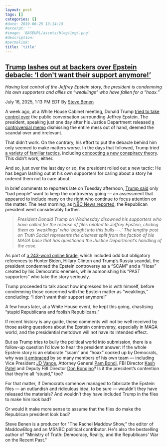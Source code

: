 ```yaml
---
layout: post
tags: []
categories: []
#date: 2019-06-25 13:14:15
#excerpt: ''
#image: 'BASEURL/assets/blog/img/.png'
#description:
#permalink:
title: 'title'
---
```



## [Trump lashes out at backers over Epstein debacle: ‘I don't want their support anymore!’](https://www.msnbc.com/rachel-maddow-show/maddowblog/trump-lashes-backers-epstein-debacle-dont-want-support-anymore-rcna219125)

*Having lost control of the Jeffrey Epstein story, the president is condemning his own supporters and allies as “weaklings” who have fallen for a “hoax.”*

July 16, 2025, 1:13 PM EDT
By [Steve Benen](https://www.msnbc.com/author/steve-benen-ncpn433601)

A week ago, at a White House Cabinet meeting, Donald Trump [tried to take control over](https://www.msnbc.com/rachel-maddow-show/maddowblog/trump-tries-shut-epstein-questions-democrats-starting-asking-rcna217707) the public conversation surrounding Jeffrey Epstein. The president, speaking just one day after his Justice Department released [a controversial memo](https://www.msnbc.com/rachel-maddow-show/maddowblog/team-trump-struggles-control-epstein-client-list-fire-helped-create-rcna217441) dismissing the entire mess out of hand, deemed the scandal over and irrelevant.

That didn’t work. On the contrary, his effort to put the debacle behind him only seemed to make matters worse. In the days that followed, Trump tried [a variety of familiar tactics](https://www.msnbc.com/rachel-maddow-show/maddowblog/jeffrey-epstein-files-trump-pam-bondi-briefing-rcna218948), including [concocting a new conspiracy theory](https://www.msnbc.com/rachel-maddow-show/maddowblog/jeffrey-epstein-trump-rolls-new-conspiracy-theory-conspiracy-theory-rcna218606). This didn’t work, either.

And so, just over the last day or so, the president rolled out a new tactic: He has begun lashing out at his own supporters for caring about a story he ordered them not to care about.

In brief comments to reporters late on Tuesday afternoon, [Trump said](https://www.nbcnews.com/politics/trump-administration/live-blog/trump-mike-waltz-tariffs-immigration-arizona-grijalva-live-updates-rcna218470/rcrd85058?canonicalCard=true) only “bad people” want to keep the controversy going — an assessment that appeared to include many on the right who continue to focus attention on the matter. The next morning, as [NBC News reported](https://www.nbcnews.com/politics/donald-trump/trump-disavows-supporters-pushing-jeffrey-epstein-bulls-dont-want-supp-rcna219078), the Republican president went considerably further.

> *President Donald Trump on Wednesday disowned his supporters who have called for the release of files related to Jeffrey Epstein, chiding them as ‘weaklings’ who ‘bought into this bulls---.’ The lengthy post on Truth Social represents the clearest split from the faction of his MAGA base that has questioned the Justice Department’s handling of the case.*

As part of [a 243-word online tirade](https://truthsocial.com/@realDonaldTrump/114863203348237352), which included odd but obligatory references to Hunter Biden, Hillary Clinton and Trump’s Russia scandal, the president condemned the Epstein controversy as a “SCAM” and a “Hoax” created by his Democratic enemies, while admonishing his “PAST supporters” who take the story seriously.

Trump proceeded to talk about how impressed he is with himself, before condemning those concerned with the Epstein matter as “weaklings,” concluding: “I don’t want their support anymore!”

A few hours later, at a White House event, he kept this going, chastising “stupid Republicans and foolish Republicans.”

If recent history is any guide, these comments will not be well received by those asking questions about the Epstein controversy, especially in MAGA world, and the presidential meltdown will not have its intended effect.

But as Trump tries to bully the political world into submission, there is a follow-up question I’d love to hear the president answer: If the whole Epstein story is an elaborate “scam” and “hoax” cooked up by Democrats, why was [it embraced](https://apnews.com/article/trump-epstein-their-words-bondi-patel-bongino-70176344eeab6f66e015bc294afbbf59) by so many members of his own team — including Vice President [JD Vance](https://www.msnbc.com/rachel-maddow-show/maddowblog/team-trump-struggles-control-epstein-client-list-fire-helped-create-rcna217441), Attorney General [Pam Bondi](https://www.washingtonpost.com/politics/2025/07/08/jeffrey-epstein-bondi-patel-trump/), FBI Director [Kash Patel](https://bsky.app/profile/rpsagainsttrump.bsky.social/post/3lthknq26vs2u) and Deputy FBI Director [Don Bongino](https://www.nbcnews.com/politics/justice-department/dan-bongino-weighs-resigning-fbi-heated-confrontation-pam-bondi-epstei-rcna218388)? Is it the president’s contention that they’re all “stupid,” too?

For that matter, if Democrats somehow managed to fabricate the Epstein files — an outlandish and ridiculous idea, to be sure — wouldn’t they have released the materials? And wouldn’t they have included Trump in the files to make him look bad?

Or would it make more sense to assume that the files do make the Republican president look bad?

Steve Benen is a producer for "The Rachel Maddow Show," the editor of MaddowBlog and an MSNBC political contributor. He's also the bestselling author of "Ministry of Truth: Democracy, Reality, and the Republicans' War on the Recent Past."


